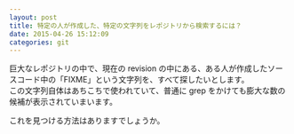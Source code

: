 ```yaml
---
layout: post
title: 特定の人が作成した、特定の文字列をレポジトリから検索するには？
date: 2015-04-26 15:12:09
categories: git
---
```

<!-- {% raw %} -->
<p>巨大なレポジトリの中で、現在の revision の中にある、ある人が作成したソースコード中の「FIXME」という文字列を、すべて探したいとします。<br>
この文字列自体はあちこちで使われていて、普通に grep をかけても膨大な数の候補が表示されていまいます。</p>

<p>これを見つける方法はありますでしょうか。</p>
<!-- {% endraw %} -->

